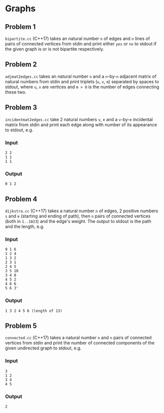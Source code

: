 # Graphs
## Problem 1
`bipartite.cc` (C++17) takes an natural number `n` of edges and `n` lines
of pairs of connected vertices from stdin and print either `yes` or `no` to
stdout if the given graph is or is not bipartite respectively.

## Problem 2
`adjmat2edges.cc` takes an natural number `n` and a `n`-by-`n` adjacent matrix
of natural numbers from stdin and print triplets (`u`, `v`, `m`) separated by
spaces to stdout, where `u`, `v` are vertices and `m > 0` is the number of edges
connecting these two.

## Problem 3
`incidentmat2edges.cc` take 2 natural numbers `v`, `e` and a `v`-by-`e`
incidental matrix from stdin and print each edge along with number of its
appearance to stdout, e.g.

### Input
    2 2
    1 1
    1 1

### Output
    0 1 2

## Problem 4
`dijkstra.cc` (C++17) takes a natural number `n` of edges, 2 positive numbers
`s` and `e` (starting and ending of path), then `n` pairs of connected vertices
(both in `1..1023`) and the edge's weight.  The output to stdout is the path
and the length, e.g.

### Input
    9 1 6
    1 2 4
    1 3 2
    2 3 1
    2 4 5
    3 5 10
    3 4 8
    4 5 2
    4 6 6
    5 6 3'

### Output
    1 3 2 4 5 6 (length of 13)

## Problem 5
`connected.cc` (C++17) takes a natural number `n` and `n` pairs of connected
vertices from stdin and print the number of connected components of the given
undirected graph to stdout, e.g.

### Input
    3
    1 2
    3 4
    4 5

### Output
    2
